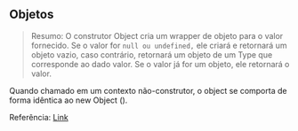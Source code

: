 ## Objetos
> Resumo: 
O construtor Object cria um wrapper de objeto para o valor fornecido. 
Se o valor for `null ou undefined,` ele criará e retornará um objeto vazio, caso contrário, 
retornará um objeto de um Type que corresponde ao dado valor. 
Se o valor já for um objeto, ele retornará o valor.

Quando chamado em um contexto não-construtor, o object se comporta de forma idêntica ao new Object ().

Referência: [Link](https://developer.mozilla.org/pt-BR/docs/Web/JavaScript/Reference/Global_Objects/Object)
